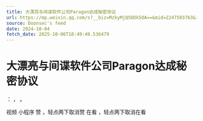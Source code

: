 ```yaml
---
title: 大漂亮与间谍软件公司Paragon达成秘密协议
url: https://mp.weixin.qq.com/s?__biz=MzkyMjQ5ODk5OA==&mid=2247503763&idx=1&sn=f47aff47d6969c916e5fbd0052aa11d1
source: Doonsec's feed
date: 2024-10-04
fetch_date: 2025-10-06T18:49:40.536479
---
```


# 大漂亮与间谍软件公司Paragon达成秘密协议

：
，
。

视频
小程序
赞
，轻点两下取消赞
在看
，轻点两下取消在看
